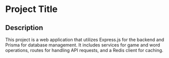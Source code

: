 # Project Title

## Description

This project is a web application that utilizes Express.js for the backend and
Prisma for database management. It includes services for game and word
operations, routes for handling API requests, and a Redis client for caching.
